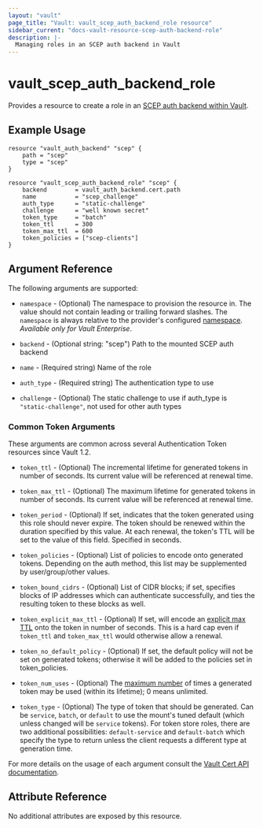 ```yaml
---
layout: "vault"
page_title: "Vault: vault_scep_auth_backend_role resource"
sidebar_current: "docs-vault-resource-scep-auth-backend-role"
description: |-
  Managing roles in an SCEP auth backend in Vault
---
```


# vault\_scep\_auth\_backend\_role

Provides a resource to create a role in an [SCEP auth backend within Vault](https://developer.hashicorp.com/vault/docs/auth/scep).

## Example Usage

```hcl
resource "vault_auth_backend" "scep" {
    path = "scep"
    type = "scep"
}

resource "vault_scep_auth_backend_role" "scep" {
    backend        = vault_auth_backend.cert.path
    name           = "scep_challenge"
    auth_type      = "static-challenge"
    challenge      = "well known secret"
    token_type     = "batch"
    token_ttl      = 300
    token_max_ttl  = 600
    token_policies = ["scep-clients"]
}
```

## Argument Reference

The following arguments are supported:

* `namespace` - (Optional) The namespace to provision the resource in.
  The value should not contain leading or trailing forward slashes.
  The `namespace` is always relative to the provider's configured [namespace](/docs/providers/vault/index.html#namespace).
   *Available only for Vault Enterprise*.

* `backend` - (Optional string: "scep") Path to the mounted SCEP auth backend

* `name` - (Required string) Name of the role

* `auth_type` - (Required string) The authentication type to use

* `challenge` - (Optional) The static challenge to use if auth_type is `"static-challenge"`, not used for other auth types

### Common Token Arguments

These arguments are common across several Authentication Token resources since Vault 1.2.

* `token_ttl` - (Optional) The incremental lifetime for generated tokens in number of seconds.
  Its current value will be referenced at renewal time.

* `token_max_ttl` - (Optional) The maximum lifetime for generated tokens in number of seconds.
  Its current value will be referenced at renewal time.

* `token_period` - (Optional) If set, indicates that the
  token generated using this role should never expire. The token should be renewed within the
  duration specified by this value. At each renewal, the token's TTL will be set to the
  value of this field. Specified in seconds.

* `token_policies` - (Optional) List of policies to encode onto generated tokens. Depending
  on the auth method, this list may be supplemented by user/group/other values.

* `token_bound_cidrs` - (Optional) List of CIDR blocks; if set, specifies blocks of IP
  addresses which can authenticate successfully, and ties the resulting token to these blocks
  as well.

* `token_explicit_max_ttl` - (Optional) If set, will encode an
  [explicit max TTL](https://www.vaultproject.io/docs/concepts/tokens.html#token-time-to-live-periodic-tokens-and-explicit-max-ttls)
  onto the token in number of seconds. This is a hard cap even if `token_ttl` and
  `token_max_ttl` would otherwise allow a renewal.

* `token_no_default_policy` - (Optional) If set, the default policy will not be set on
  generated tokens; otherwise it will be added to the policies set in token_policies.

* `token_num_uses` - (Optional) The [maximum number](https://www.vaultproject.io/api-docs/auth/cert#token_num_uses)
   of times a generated token may be used (within its lifetime); 0 means unlimited.

* `token_type` - (Optional) The type of token that should be generated. Can be `service`,
  `batch`, or `default` to use the mount's tuned default (which unless changed will be
  `service` tokens). For token store roles, there are two additional possibilities:
  `default-service` and `default-batch` which specify the type to return unless the client
  requests a different type at generation time.

For more details on the usage of each argument consult the [Vault Cert API documentation](https://www.vaultproject.io/api-docs/auth/cert).

## Attribute Reference

No additional attributes are exposed by this resource.

